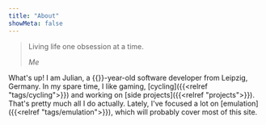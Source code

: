 ```yaml
---
title: "About"
showMeta: false
---
```

> Living life one obsession at a time.
>
> <cite>Me</cite>

What's up! I am Julian, a {{<age>}}-year-old software developer from Leipzig, Germany. In my spare time, I like gaming, [cycling]({{<relref "tags/cycling">}}) and working on [side projects]({{<relref "projects">}}). That's pretty much all I do actually. Lately, I've focused a lot on [emulation]({{<relref "tags/emulation">}}), which will probably cover most of this site.
